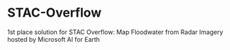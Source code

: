 # STAC-Overflow
1st place solution for STAC Overflow: Map Floodwater from Radar Imagery hosted by Microsoft AI for Earth
